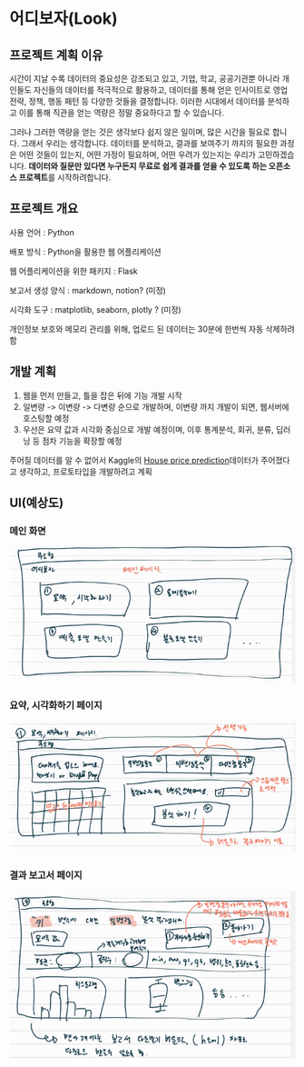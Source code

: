 # 어디보자(Look)


## 프로젝트 계획 이유

 시간이 지날 수록 데이터의 중요성은 강조되고 있고, 기업, 학교, 공공기관뿐 아니라 개인들도 자신들의 데이터를 적극적으로 활용하고, 데이터를 통해 얻은 인사이트로 영업 전략, 정책, 행동 패턴 등 다양한 것들을 결정합니다. 이러한 시대에서 데이터를 분석하고 이를 통해 직관을 얻는 역량은 정말 중요하다고 할 수 있습니다. 

 그러나 그러한 역량을 얻는 것은 생각보다 쉽지 않은 일이며, 많은 시간을 필요로 합니다. 그래서 우리는 생각합니다. 데이터를 분석하고, 결과를 보여주기 까지의 필요한 과정은 어떤 것들이 있는지, 어떤 가정이 필요하며, 어떤 우려가 있는지는 우리가 고민하겠습니다. **데이터와 질문만 있다면 누구든지 무료로 쉽게 결과를 얻을 수 있도록 하는 오픈소스 프로젝트**를 시작하려합니다. 



## 프로젝트 개요

사용 언어 : Python

배포 방식 : Python을 활용한 웹 어플리케이션

웹 어플리케이션을 위한 패키지 : Flask

보고서 생성 양식 : markdown, notion? (미정)

시각화 도구 : matplotlib, seaborn, plotly ? (미정)



개인정보 보호와 메모리 관리를 위해, 업로드 된 데이터는 30분에 한번씩 자동 삭제하려 함



## 개발 계획

1. 웹을 먼저 만들고, 틀을 잡은 뒤에 기능 개발 시작
2. 일변량 -> 이변량 -> 다변량 순으로 개발하며, 이변량 까지 개발이 되면, 웹서버에 호스팅할 예정
3. 우선은 요약 값과 시각화 중심으로 개발 예정이며, 이후 통계분석, 회귀, 분류, 딥러닝 등 점차 기능을 확장할 예정

주어질 데이터를 알 수 없어서 Kaggle의 [House price prediction](https://www.kaggle.com/datasets/shree1992/housedata)데이터가 주어졌다고 생각하고, 프로토타입을 개발하려고 계획



## UI(예상도)



### 메인 화면

![image-20220527122346623](./images/README/image-20220527122346623.png)



### 요약, 시각화하기 페이지

![image-20220527122413115](./images/README/image-20220527122413115.png)



### 결과 보고서 페이지

![image-20220527122432833](./images/README/image-20220527122432833.png)
